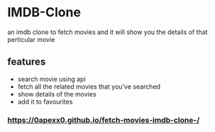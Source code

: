# IMDB-Clone


an imdb clone to fetch movies and it will show you the details of that perticular movie 

## features
- search movie using api 
- fetch all the related movies that you've searched
- show details of the movies
- add it to favourites


### https://0apexx0.github.io/fetch-movies-imdb-clone-/
